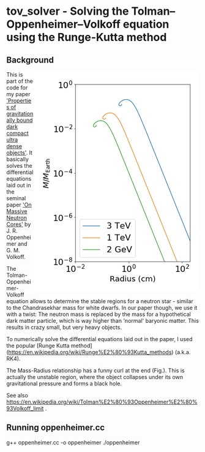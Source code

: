 # tov_solver - Solving the Tolman–Oppenheimer–Volkoff equation using the Runge-Kutta method

## Background

<img align="right" src="https://github.com/cjdietl/tov_solver/blob/master/MR.png">

This is part of the code for my paper ['Properties of gravitationally bound dark compact ultra dense objects'](http://linkinghub.elsevier.com/retrieve/pii/S0370269312001463). It basically solves the differential equations laid out in the seminal paper ['On Massive Neutron Cores'](http://prola.aps.org/abstract/PR/v55/i4/p374_1) by J. R. Oppenheimer and G. M. Volkoff. 

The Tolman-Oppenheimer-Volkoff equation allows to determine the stable regions for a neutron star - similar to the Chandrasekhar mass for white dwarfs. In our paper though, we use it with a twist: The neutron mass is replaced by the mass for a hypothetical dark matter particle, which is way higher than 'normal' baryonic matter. This results in crazy small, but very heavy objects.

To numerically solve the differential equations laid out in the paper, I used the popular [Runge Kutta method] (https://en.wikipedia.org/wiki/Runge%E2%80%93Kutta_methods) (a.k.a. RK4).

The Mass-Radius relationship has a funny curl at the end (Fig.). This is actually the unstable region, where the object collapses under its own gravitational pressure and forms a black hole.

See also https://en.wikipedia.org/wiki/Tolman%E2%80%93Oppenheimer%E2%80%93Volkoff_limit .

## Running oppenheimer.cc
g++ oppenheimer.cc -o oppenheimer
./oppenheimer

